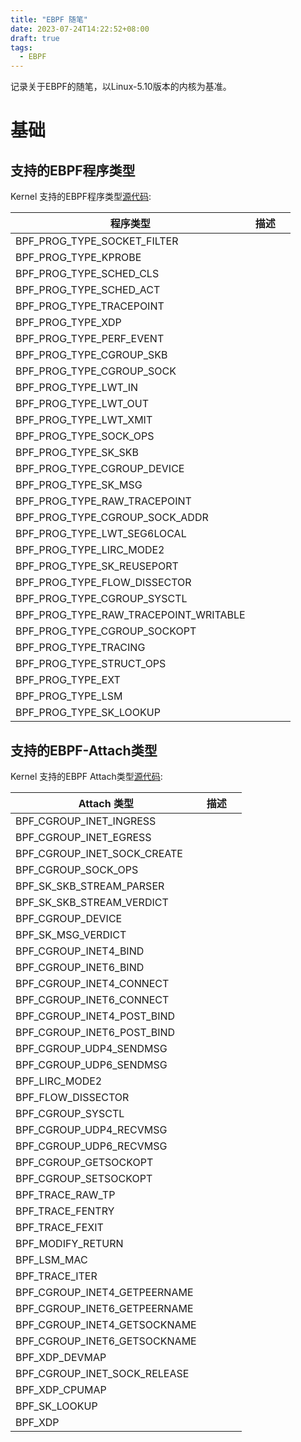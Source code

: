 ```yaml
---
title: "EBPF 随笔"
date: 2023-07-24T14:22:52+08:00
draft: true
tags:
  - EBPF
---
```


记录关于EBPF的随笔，以Linux-5.10版本的内核为基准。

<!--more-->

# 基础

## 支持的EBPF程序类型

Kernel 支持的EBPF程序类型[源代码](https://github.com/torvalds/linux/blob/v5.10/include/uapi/linux/bpf.h#L170):

| 程序类型                              | 描述 |      |
| ------------------------------------- | ---- | ---- |
| BPF_PROG_TYPE_SOCKET_FILTER           |      |      |
| BPF_PROG_TYPE_KPROBE                  |      |      |
| BPF_PROG_TYPE_SCHED_CLS               |      |      |
| BPF_PROG_TYPE_SCHED_ACT               |      |      |
| BPF_PROG_TYPE_TRACEPOINT              |      |      |
| BPF_PROG_TYPE_XDP                     |      |      |
| BPF_PROG_TYPE_PERF_EVENT              |      |      |
| BPF_PROG_TYPE_CGROUP_SKB              |      |      |
| BPF_PROG_TYPE_CGROUP_SOCK             |      |      |
| BPF_PROG_TYPE_LWT_IN                  |      |      |
| BPF_PROG_TYPE_LWT_OUT                 |      |      |
| BPF_PROG_TYPE_LWT_XMIT                |      |      |
| BPF_PROG_TYPE_SOCK_OPS                |      |      |
| BPF_PROG_TYPE_SK_SKB                  |      |      |
| BPF_PROG_TYPE_CGROUP_DEVICE           |      |      |
| BPF_PROG_TYPE_SK_MSG                  |      |      |
| BPF_PROG_TYPE_RAW_TRACEPOINT          |      |      |
| BPF_PROG_TYPE_CGROUP_SOCK_ADDR        |      |      |
| BPF_PROG_TYPE_LWT_SEG6LOCAL           |      |      |
| BPF_PROG_TYPE_LIRC_MODE2              |      |      |
| BPF_PROG_TYPE_SK_REUSEPORT            |      |      |
| BPF_PROG_TYPE_FLOW_DISSECTOR          |      |      |
| BPF_PROG_TYPE_CGROUP_SYSCTL           |      |      |
| BPF_PROG_TYPE_RAW_TRACEPOINT_WRITABLE |      |      |
| BPF_PROG_TYPE_CGROUP_SOCKOPT          |      |      |
| BPF_PROG_TYPE_TRACING                 |      |      |
| BPF_PROG_TYPE_STRUCT_OPS              |      |      |
| BPF_PROG_TYPE_EXT                     |      |      |
| BPF_PROG_TYPE_LSM                     |      |      |
| BPF_PROG_TYPE_SK_LOOKUP               |      |      |

## 支持的EBPF-Attach类型

Kernel 支持的EBPF Attach类型[源代码](https://github.com/torvalds/linux/blob/v5.10/include/uapi/linux/bpf.h#L204):



| Attach 类型                  | 描述 |      |
| ---------------------------- | ---- | ---- |
| BPF_CGROUP_INET_INGRESS      |      |      |
| BPF_CGROUP_INET_EGRESS       |      |      |
| BPF_CGROUP_INET_SOCK_CREATE  |      |      |
| BPF_CGROUP_SOCK_OPS          |      |      |
| BPF_SK_SKB_STREAM_PARSER     |      |      |
| BPF_SK_SKB_STREAM_VERDICT    |      |      |
| BPF_CGROUP_DEVICE            |      |      |
| BPF_SK_MSG_VERDICT           |      |      |
| BPF_CGROUP_INET4_BIND        |      |      |
| BPF_CGROUP_INET6_BIND        |      |      |
| BPF_CGROUP_INET4_CONNECT     |      |      |
| BPF_CGROUP_INET6_CONNECT     |      |      |
| BPF_CGROUP_INET4_POST_BIND   |      |      |
| BPF_CGROUP_INET6_POST_BIND   |      |      |
| BPF_CGROUP_UDP4_SENDMSG      |      |      |
| BPF_CGROUP_UDP6_SENDMSG      |      |      |
| BPF_LIRC_MODE2               |      |      |
| BPF_FLOW_DISSECTOR           |      |      |
| BPF_CGROUP_SYSCTL            |      |      |
| BPF_CGROUP_UDP4_RECVMSG      |      |      |
| BPF_CGROUP_UDP6_RECVMSG      |      |      |
| BPF_CGROUP_GETSOCKOPT        |      |      |
| BPF_CGROUP_SETSOCKOPT        |      |      |
| BPF_TRACE_RAW_TP             |      |      |
| BPF_TRACE_FENTRY             |      |      |
| BPF_TRACE_FEXIT              |      |      |
| BPF_MODIFY_RETURN            |      |      |
| BPF_LSM_MAC                  |      |      |
| BPF_TRACE_ITER               |      |      |
| BPF_CGROUP_INET4_GETPEERNAME |      |      |
| BPF_CGROUP_INET6_GETPEERNAME |      |      |
| BPF_CGROUP_INET4_GETSOCKNAME |      |      |
| BPF_CGROUP_INET6_GETSOCKNAME |      |      |
| BPF_XDP_DEVMAP               |      |      |
| BPF_CGROUP_INET_SOCK_RELEASE |      |      |
| BPF_XDP_CPUMAP               |      |      |
| BPF_SK_LOOKUP                |      |      |
| BPF_XDP                      |      |      |

